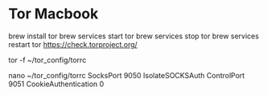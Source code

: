 # Tor Macbook
brew install tor
brew services start tor
brew services stop tor
brew services restart tor
https://check.torproject.org/


tor -f ~/tor_config/torrc

nano ~/tor_config/torrc
SocksPort 9050 IsolateSOCKSAuth
ControlPort 9051
CookieAuthentication 0